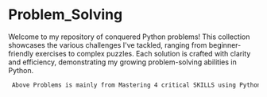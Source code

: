 # Problem_Solving
Welcome to my repository of conquered Python problems! This collection showcases the various challenges I've tackled, ranging from beginner-friendly exercises to complex puzzles. Each solution is crafted with clarity and efficiency, demonstrating my growing problem-solving abilities in Python.
```diff
 Above Problems is mainly from Mastering 4 critical SKILLS using Python Course 
```
